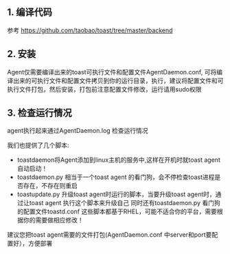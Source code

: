 ## 1. 编译代码

   参考 https://github.com/taobao/toast/tree/master/backend
## 2. 安装
   Agent仅需要编译出来的toast可执行文件和配置文件AgentDaemon.conf, 可将编译出来的可执行文件和配置文件拷贝到你的运行目录，执行，建议将配置文件和可执行文件打包，然后安装，打包前注意配置文件修改，运行请用sudo权限
## 3. 检查运行情况
   agent执行起来通过AgentDaemon.log 检查运行情况

我们也提供了几个脚本:
   * toastdaemon将Agent添加到linux主机的服务中,这样在开机时就toast agent自动启动！
   * toastdaemon.py 相当于一个toast agent 的看门狗，会不停检查toast进程是否存在，不存在则重启
   * toastupdate.py 升级toast agent时运行的脚本，当要升级toast agent时，通过让toast agent 执行这个脚本来升级自己
   同时还有toastdaemon.py 看门狗的配置文件toastd.conf
   这些脚本都基于RHEL，可能不适合你的平台，需要根据你的需要做相应修改！

建议您把toast agent需要的文件打包(AgentDaemon.conf 中server和port要配置好），方便部署

